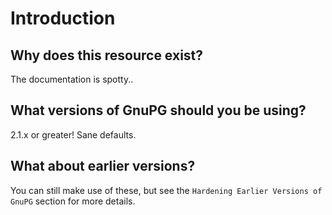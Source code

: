 # Introduction

## Why does this resource exist?

The documentation is spotty..

## What versions of GnuPG should you be using?

2.1.x or greater!  Sane defaults.

## What about earlier versions?

You can still make use of these, but see the `Hardening Earlier Versions of GnuPG` section for more details.